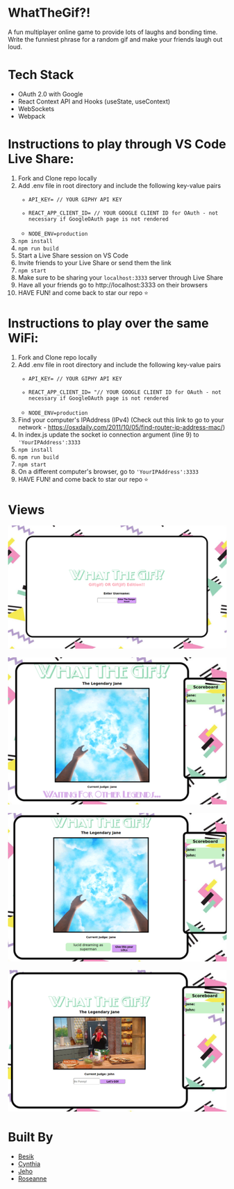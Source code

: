 # WhatTheGif?!

A fun multiplayer online game to provide lots of laughs and bonding time. Write the funniest phrase for a random gif and make your friends laugh out loud.

# Tech Stack

- OAuth 2.0 with Google
- React Context API and Hooks (useState, useContext)
- WebSockets
- Webpack

# Instructions to play through VS Code Live Share:

1. Fork and Clone repo locally
2. Add .env file in root directory and include the following key-value pairs
   <code>
   - API_KEY= // YOUR GIPHY API KEY
   - REACT_APP_CLIENT_ID= // YOUR GOOGLE CLIENT ID for OAuth - not necessary if GoogleOAuth page is not rendered
   - NODE_ENV=production
     </code>
3. <code>npm install</code>
4. <code>npm run build</code>
5. Start a Live Share session on VS Code
6. Invite friends to your Live Share or send them the link
7. <code>npm start</code>
8. Make sure to be sharing your <code>localhost:3333</code> server through Live Share
9. Have all your friends go to http://localhost:3333 on their browsers
10. HAVE FUN! and come back to star our repo :star:

# Instructions to play over the same WiFi:

1. Fork and Clone repo locally
2. Add .env file in root directory and include the following key-value pairs
   <code>
   - API_KEY= // YOUR GIPHY API KEY
   - REACT_APP_CLIENT_ID= "// YOUR GOOGLE CLIENT ID for OAuth - not necessary if GoogleOAuth page is not rendered
   - NODE_ENV=production
     </code>
3. Find your computer's IPAddress (IPv4) (Check out this link to go to your network - https://osxdaily.com/2011/10/05/find-router-ip-address-mac/)
4. In index.js update the socket io connection argument (line 9) to <code>'YourIPAddress':3333</code>
5. <code>npm install</code>
6. <code>npm run build</code>
7. <code>npm start</code>
8. On a different computer's browser, go to <code>'YourIPAddress':3333</code>
9. HAVE FUN! and come back to star our repo :star:

# Views

<p align="center">
<img src="./DOCUMENTATION/img/Splash.png" width = 600px>
&nbsp;<br />
<img src="./DOCUMENTATION/img/JudgeWaiting.png" width = 600px>
&nbsp;<br />
<img src="./DOCUMENTATION/img/Judging.png" width = 600px>
&nbsp;<br />
<img src="./DOCUMENTATION/img/Input.png" width = 600px>
</p>

# Built By

- [Besik](https://github.com/brurua)
- [Cynthia](https://github.com/cfranq)
- [Jeho](https://github.com/howaboutjeho)
- [Roseanne](https://github.com/rosedamasco)
